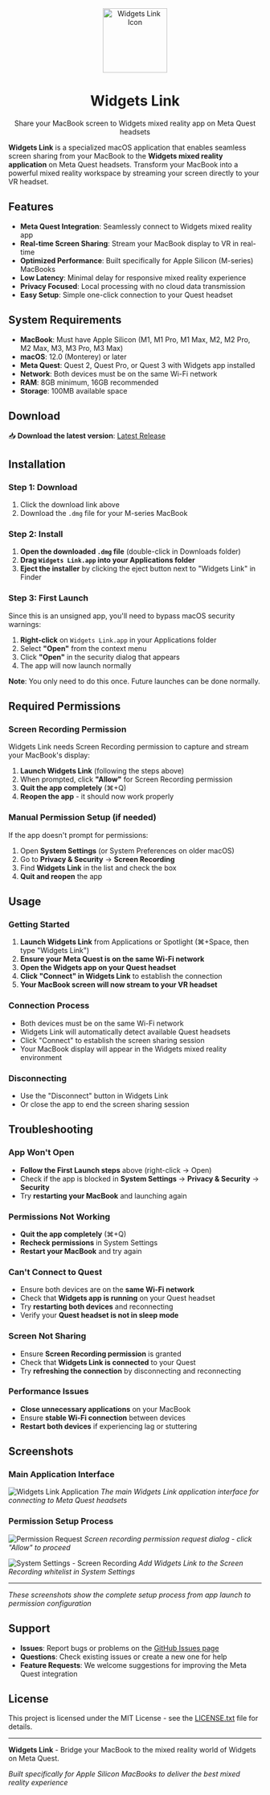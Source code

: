 <div align="center">
  <img src="assets/icons/icon.png" alt="Widgets Link Icon" width="128" height="128">
  <h1>Widgets Link</h1>
  <p>Share your MacBook screen to Widgets mixed reality app on Meta Quest headsets</p>
</div>

**Widgets Link** is a specialized macOS application that enables seamless screen sharing from your MacBook to the **Widgets mixed reality application** on Meta Quest headsets. Transform your MacBook into a powerful mixed reality workspace by streaming your screen directly to your VR headset.

## Features

- **Meta Quest Integration**: Seamlessly connect to Widgets mixed reality app
- **Real-time Screen Sharing**: Stream your MacBook display to VR in real-time
- **Optimized Performance**: Built specifically for Apple Silicon (M-series) MacBooks
- **Low Latency**: Minimal delay for responsive mixed reality experience
- **Privacy Focused**: Local processing with no cloud data transmission
- **Easy Setup**: Simple one-click connection to your Quest headset

## System Requirements

- **MacBook**: Must have Apple Silicon (M1, M1 Pro, M1 Max, M2, M2 Pro, M2 Max, M3, M3 Pro, M3 Max)
- **macOS**: 12.0 (Monterey) or later
- **Meta Quest**: Quest 2, Quest Pro, or Quest 3 with Widgets app installed
- **Network**: Both devices must be on the same Wi-Fi network
- **RAM**: 8GB minimum, 16GB recommended
- **Storage**: 100MB available space

## Download

📥 **Download the latest version**: [Latest Release](https://github.com/yourusername/Widgets-Link-Stream/releases/latest)

## Installation

### Step 1: Download
1. Click the download link above
2. Download the `.dmg` file for your M-series MacBook

### Step 2: Install
1. **Open the downloaded `.dmg` file** (double-click in Downloads folder)
2. **Drag `Widgets Link.app` into your Applications folder**
3. **Eject the installer** by clicking the eject button next to "Widgets Link" in Finder

### Step 3: First Launch
Since this is an unsigned app, you'll need to bypass macOS security warnings:

1. **Right-click** on `Widgets Link.app` in your Applications folder
2. Select **"Open"** from the context menu
3. Click **"Open"** in the security dialog that appears
4. The app will now launch normally

**Note**: You only need to do this once. Future launches can be done normally.

## Required Permissions

### Screen Recording Permission
Widgets Link needs Screen Recording permission to capture and stream your MacBook's display:

1. **Launch Widgets Link** (following the steps above)
2. When prompted, click **"Allow"** for Screen Recording permission
3. **Quit the app completely** (⌘+Q)
4. **Reopen the app** - it should now work properly

### Manual Permission Setup (if needed)
If the app doesn't prompt for permissions:

1. Open **System Settings** (or System Preferences on older macOS)
2. Go to **Privacy & Security** → **Screen Recording**
3. Find **Widgets Link** in the list and check the box
4. **Quit and reopen** the app

## Usage

### Getting Started
1. **Launch Widgets Link** from Applications or Spotlight (⌘+Space, then type "Widgets Link")
2. **Ensure your Meta Quest is on the same Wi-Fi network**
3. **Open the Widgets app on your Quest headset**
4. **Click "Connect" in Widgets Link** to establish the connection
5. **Your MacBook screen will now stream to your VR headset**

### Connection Process
- Both devices must be on the same Wi-Fi network
- Widgets Link will automatically detect available Quest headsets
- Click "Connect" to establish the screen sharing session
- Your MacBook display will appear in the Widgets mixed reality environment

### Disconnecting
- Use the "Disconnect" button in Widgets Link
- Or close the app to end the screen sharing session

## Troubleshooting

### App Won't Open
- **Follow the First Launch steps** above (right-click → Open)
- Check if the app is blocked in **System Settings** → **Privacy & Security** → **Security**
- Try **restarting your MacBook** and launching again

### Permissions Not Working
- **Quit the app completely** (⌘+Q)
- **Recheck permissions** in System Settings
- **Restart your MacBook** and try again

### Can't Connect to Quest
- Ensure both devices are on the **same Wi-Fi network**
- Check that **Widgets app is running** on your Quest headset
- Try **restarting both devices** and reconnecting
- Verify your **Quest headset is not in sleep mode**

### Screen Not Sharing
- Ensure **Screen Recording permission** is granted
- Check that **Widgets Link is connected** to your Quest
- Try **refreshing the connection** by disconnecting and reconnecting

### Performance Issues
- **Close unnecessary applications** on your MacBook
- Ensure **stable Wi-Fi connection** between devices
- **Restart both devices** if experiencing lag or stuttering

## Screenshots

### Main Application Interface
![Widgets Link Application](/assets/screenshots/widgets-link-app.png)
*The main Widgets Link application interface for connecting to Meta Quest headsets*

### Permission Setup Process
![Permission Request](/assets/screenshots/permission-ask.png)
*Screen recording permission request dialog - click "Allow" to proceed*

![System Settings - Screen Recording](/assets/screenshots/screen-system-recording.png)
*Add Widgets Link to the Screen Recording whitelist in System Settings*

---

*These screenshots show the complete setup process from app launch to permission configuration*

## Support

- **Issues**: Report bugs or problems on the [GitHub Issues page](https://github.com/yourusername/Widgets-Link-Stream/issues)
- **Questions**: Check existing issues or create a new one for help
- **Feature Requests**: We welcome suggestions for improving the Meta Quest integration

## License

This project is licensed under the MIT License - see the [LICENSE.txt](LICENSE.txt) file for details.

---

**Widgets Link** - Bridge your MacBook to the mixed reality world of Widgets on Meta Quest.

*Built specifically for Apple Silicon MacBooks to deliver the best mixed reality experience* 